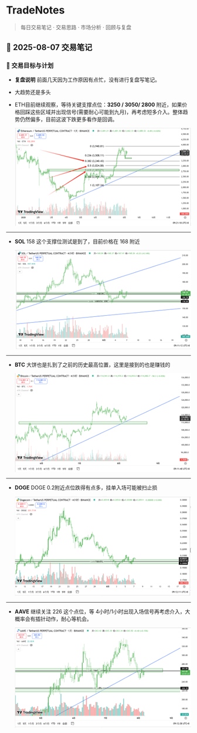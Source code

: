 # TradeNotes

> 每日交易笔记 · 交易思路 · 市场分析 · 回顾与复盘

## 📅 2025-08-07 交易笔记

### 🎯 交易目标与计划

- **复盘说明**
   前面几天因为工作原因有点忙，没有进行复盘写笔记。

- 大趋势还是多头

- ETH目前继续观察，等待关键支撑点位：**3250 / 3050/ 2800** 附近，如果价格回踩这些区域并出现信号(需要耐心可能到九月)，再考虑短多介入。整体趋势仍然偏多，目前这波下跌更多看作是回调。

  ![image-20250807092148059](assets/image-20250807092148059.png)

------

- **SOL**
   158 这个支撑位测试是到了，目前价格在 168 附近

  ![image-20250807091126174](assets/image-20250807091126174.png)

------

- **BTC**
   大饼也是扎到了之前的历史最高位置，这里是接到的也是赚钱的

  ![image-20250807091149871](assets/image-20250807091149871.png)

------

- **DOGE**
   DOGE     0.2附近点位跌得有点多，挂单入场可能被扫止损

  ![image-20250807091218046](assets/image-20250807091218046.png)

------

- **AAVE**
   继续关注 226 这个点位，等 4小时/1小时出现入场信号再考虑介入，大概率会有插针动作，耐心等机会。

  ![image-20250807091247272](assets/image-20250807091247272.png)